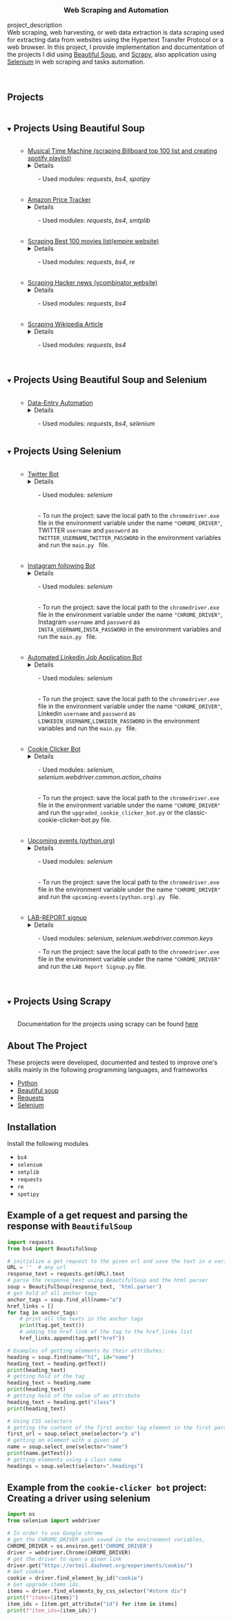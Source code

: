<br />
<p >

<h3 align="center">Web Scraping and Automation </h3>

  <p >
    project_description
    <br />
Web scraping, web harvesting, or web data extraction is data scraping used for extracting data from websites using the Hypertext Transfer Protocol or a web browser.
In this project, I provide implementation and documentation of the projects I did using <a href="https://github.com/amgad01/web-scraping-and-automation/tree/main/beautifulSoup_webScraping">Beautiful Soup</a>, and  <a href="https://github.com/amgad01/web-scraping-and-automation/tree/main/scrapy_practice">Scrapy</a>, also application using <a href="https://github.com/amgad01/web-scraping-and-automation/tree/main/selenium_automation">Selenium</a> in web scraping and tasks automation.

   <br />
    <br />
  </p>

<!-- TABLE OF CONTENTS -->
<summary><h2 style="display: inline-block">Projects</h2></summary>
<!---[comment]: <> (Projects Using Beautiful Soup&#41;)--->
<!---[comment]: <> (Projects Using Beautiful Soup&#41;)--->
    <details open="open">
      <summary><h2 style="display: inline-block">Projects Using Beautiful Soup</h2></summary>
      <ol>
        <ul>
                <li><a href="https://github.com/amgad01/web-scraping-and-automation/tree/main/beautifulSoup_webScraping/spotifyPlaylist_With_BillboardTop100List">Musical Time Machine (scraping Billboard top 100 list and creating spotify playlist)</a></li>
                <details><br /> Musical Time Machine: Scraping the top 100 list of songs of a given date form the <a href="https://www.billboard.com/charts/hot-100/"> Billboard hot 100 list</a> and using the <a href="https://developer.spotify.com/documentation/web-api/">spotify API</a>  to connect to spotify and create a playlist with the top 100 songs  and return a link to this spotify list</details>
                    <ul> - Used modules: <em> requests</em>, <em> bs4</em>, <em>spotipy</em></ul>
        </ul> <br/> 
    <ul>
                <li><a href="https://github.com/amgad01/web-scraping-and-automation/tree/main/beautifulSoup_webScraping/amazonPriceTracker">Amazon Price Tracker</a></li>
                <details><br /> A project to scrap a live website.<br> Given url to a product on  <a href="https://www.amazon.com">Amazon website</a>, This project is to track the current price of the product and send a notification email with with the price update to the given email once the price goes below a given minimum price </details>
                    <ul> - Used modules: <em> requests</em>, <em> bs4</em>, <em>smtplib</em></ul>
        </ul> <br/>
    <ul>
                <li><a href="https://github.com/amgad01/web-scraping-and-automation/tree/main/beautifulSoup_webScraping/top100MoviesListt">Scraping Best 100 movies list(empire website)</a></li>
                <details><br /> A project to scrap a live website, <a href="https://www.empireonline.com/movies/features/best-movies-2/">empire online</a>. Getting the Empire's list of the best 100 movies of all time – as voted by readers. and printing the list of the 100 movies  containing the order and the title of each movie</details>
                    <ul> - Used modules: <em> requests</em>, <em> bs4</em>, <em>re</em></ul>
        </ul> <br/>
        <ul>
                <li><a href="https://github.com/amgad01/web-scraping-and-automation/tree/main/beautifulSoup_webScraping/hackerNews">Scraping Hacker news (ycombinator website)</a></li>
                <details><br /> A project to scrap a live website, <a href="https://news.ycombinator.com/news">ycombinator website</a>, to get the titles and links of the  posted news stories on the website , and the trending stories with the most upvote.</details>
                    <ul> - Used modules: <em> requests</em>, <em> bs4</em></ul>
        </ul> <br/>
        <ul>
                <li><a href="https://github.com/amgad01/web-scraping-and-automation/tree/main/beautifulSoup_webScraping/scraping_wikipediaArticle">Scraping Wikipedia Article</a></li>
                <details><br /> A project using the basics of Beautiful soup to scrap the content of a wikipedia article form the local file or using a get request with the link to the live article.<br>
        The local file is compressed just for simplicity and can be extracted to view the content or work with the file, otherwise a get request to the article link will also work.</details>
                    <ul> - Used modules: <em> requests</em>, <em> bs4</em> </ul>
        </ul>
        </ol>
    </details>
<!---[comment]: <> (Project Using Beautiful Soup and Selenium)--->
<!---[comment]: <> (Project Using Beautiful Soup and Selenium)--->
<!---[comment]: <> (Project Using Beautiful Soup and Selenium)--->
<!---[comment]: <> (Project Using Beautiful Soup and Selenium)--->
<br />

 <details open="open"><summary><h2 style="display: inline-block">Projects Using Beautiful Soup and Selenium</h2></summary>
      <ol><ul><li><a href="https://github.com/amgad01/web-scraping-and-automation/tree/main/dataEntryAutomation_BeautifulSoup_and_selenium">Data-Entry Automation</a></li>
                <details><br /> In this project, I used <a >Selenium</a> and <a>Beautiful Soup</a>  to implement an automate a tool that gets all apartments listings form 
 the <a href="https://www.zillow.com">Zillow</a> website and all important information related to the listings and eventually use the obtained information to fill out a Google form.
I used Beautiful Soup to get:
- Addresses of the properties    
-  Prices of the properties
- Links to the ads on the website
I also used Selenium to fill out a Google Form with all the information that was obtained from the previous step
</details>
                    <ul> - Used modules: <em> requests</em>, <em> bs4</em>, <em>selenium</em></ul>
        </ul> </ol></details>
<!---[comment]: <> (Project Using Selenium)--->
<!---[comment]: <> (Project Using Selenium)--->
<!---[comment]: <> (Project Using Selenium)--->
<!---[comment]: <> (Project Using Selenium)--->
    <details open="open">
      <summary><h2 style="display: inline-block">Projects Using Selenium</h2></summary>
        <ol>
<ul><li><a href="https://github.com/amgad01/web-scraping-and-automation/tree/main/selenium_automation/twitterBot">Twitter Bot</a></li>
<details><br /> In this project, I use <a >Selenium</a> to implement a tweet bot to write tweets to the internet provider complaining about the internet speed, once the speed goes below the promised speed.<br />
First: the bot checks out the internet speed on <a href="https://www.speedtest.com"> Speedtest website</a> from which the webdriver retrieves the Download speed, Upload speed and PING. 
If either of these properties are below their promised values, then the Bot logs in <a href="https://www.twitter.com"> Twitter</a> with given a username and password (that are stored in the environment variables) and tweets to the internet provider with  a complaint  containing the current download/upload/ping speed.
- In check_speed_test.py, I implemented the internet speed checking automation.<br>
<br /></details>
            <ul> - Used modules: <em>selenium</em></ul> <br />
            <ul> - To run the project: save the local path to the <code>chromedriver.exe</code> file in the environment variable under the name <code>"CHROME_DRIVER"</code>, TWITTER <code>username</code> and <code>password</code> as <code>TWITTER_USERNAME</code>,<code>TWITTER_PASSWORD</code> in the environment variables and run the <code>main.py </code> file.</ul> 
</ul><br/>


<ul><li><a href="https://github.com/amgad01/web-scraping-and-automation/tree/main/selenium_automation/instagramFollowingBot">Instagram following Bot</a></li>
<details><br /> In this project, I use <a >Selenium</a> to automate a web driver to get to the <a href="https://instagram.com"> Instagram </a> website  and login with a given user name and password, then redirects to a given account url, then shows the followers to this given account and start following them( and ignores the ones that are already being followed from that account that the bot operates).<br /></details>
            <ul> - Used modules: <em>selenium</em></ul> <br/>
            <ul> - To run the project: save the local path to the <code>chromedriver.exe</code> file in the environment variable under the name <code>"CHROME_DRIVER"</code>, Instagram <code>username</code> and <code>password</code> as <code>INSTA_USERNAME</code>,<code>INSTA_PASSWORD</code> in the environment variables and run the <code>main.py </code> file.</ul> 
</ul><br/>


<ul><li><a href="https://github.com/amgad01/web-scraping-and-automation/tree/main/selenium_automation/Linkedin_application">Automated Linkedin Job Application Bot</a></li>
<details><br /> In this project, I use <a >Selenium</a> to automate the chrome browser to get to the <a href="https://linkedin.com"> Linkedin </a> website  and login with a given user name and password , enter a search term for the job search, go to the jobs page and save for all the available jobs or apply for the available jobs with an easy application option.<br /></details>
            <ul> - Used modules: <em>selenium</em></ul> <br/>
            <ul> - To run the project: save the local path to the <code>chromedriver.exe</code> file in the environment variable under the name <code>"CHROME_DRIVER"</code>, Linkedin <code>username</code> and <code>password</code> as <code>LINKEDIN_USERNAME</code>,<code>LINKEDIN_PASSWORD</code> in the environment variables and run the <code>main.py </code> file.</ul> 
</ul><br/>

<ul><li><a href="https://github.com/amgad01/web-scraping-and-automation/tree/main/selenium_automation/TheCookieClickerBOT">Cookie Clicker Bot</a></li>
<details><br /> In this project, I use <a >Selenium</a>  in <code>classic-cookie-clicker-bot.py</code> to automate the chrome browser to get to the <a href="https://orteil.dashnet.org/experiments/cookie/"> Classic Cookie Clicker game </a> website and click on the cookie to bake cookies, and each five seconds buy the item with the highest affordable price form the item list.<br />In <code>upgraded_cookie_clicker_bot.py</code>, I implemented the chrome driver to play the upgraded version of the <a href="https://orteil.dashnet.org/cookieclicker/"> Cookie clicker</a>.</details>
            <ul> - Used modules: <em>selenium</em>, <em>selenium.webdriver.common.action_chains</em></ul> <br/>
            <ul> - To run the project: save the local path to the <code>chromedriver.exe</code> file in the environment variable under the name <code>"CHROME_DRIVER"</code>  and run the <code>upgraded_cookie_clicker_bot.py</code> or the classic-cookie-clicker-bot.py file.</ul> 
</ul><br/>


   <ul><li><a href="https://github.com/amgad01/web-scraping-and-automation/blob/main/selenium_automation/upcoming-events(python.org).py">Upcoming events (python.org)</a></li>
                <details><br /> In this project, I use <a >Selenium</a> to automate  the chrome browser to get to the <a>python.org</a> website and get the upcoming events listed in the main page.</details>

<ul> - Used modules: <em>selenium</em></ul> <br>
<ul> - To run the project: save the local path to the <code>chromedriver.exe</code> file in the environment variable under the name <code>"CHROME_DRIVER"</code>  and run the <code>upcoming-events(python.org).py </code> file.</ul> <br/>
</ul>
</ol>


<ol>
        <ul><li><a href="https://github.com/amgad01/web-scraping-and-automation/blob/main/selenium_automation/LAB%20Report%20Signup.py">LAB-REPORT signup</a></li>
                <details><br /> In this project, I implement simple <a >Selenium</a>  functionality to in order to automate the chrome browser to fill out a form and click submit on a given webpage.</details>
            <ul> - Used modules: <em>selenium</em>, <em>selenium.webdriver.common.keys</em></ul> 
            <ul> - To run the project: save the local path to the <code>chromedriver.exe</code> file in the environment variable under the name <code>"CHROME_DRIVER"</code>  and run the <code>LAB Report Signup.py</code> file.</ul> </ul> <br/>
    </ol></details>

<details open="open">
  <summary><h2 style="display: inline-block" 
 >Projects Using Scrapy</h2></summary>
<ul>Documentation for the projects using scrapy can be found <a href="https://github.com/amgad01/web-scraping-and-automation/tree/main/scrapy_practice">here </a> </ul>
</details>

<!---[comment]: <> ABOUT THE PROJECT -->

## About The Project

These projects were developed, documented and tested to improve one's skills mainly in the following programming
languages, and frameworks

* [Python](https://www.python.org/)
* [Beautiful soup ](https://www.crummy.com/software/BeautifulSoup/bs4/doc/)
* [Requests](https://docs.python-requests.org/en/master/)
* [Selenium](https://www.selenium.dev/)

[comment]: <> (<!-- GETTING STARTED -->)

## Installation

Install the following modules

* `bs4 `
* `selenium`
* `smtplib`
* `requests`
* `re`
* `spotipy`

## Example of a get request and parsing the response with `BeautifulSoup`

```py
import requests
from bs4 import BeautifulSoup

# initialize a get request to the given url and save the text in a variable response_text
URL = ''  # any url 
response_text = requests.get(URL).text
# parse the response_text using BeautifulSoup and the html parser 
soup = BeautifulSoup(response_text, 'html.parser')
# get hold of all anchor tags
anchor_tags = soup.find_all(name="a")
href_links = []
for tag in anchor_tags:
    # print all the texts in the anchor tags
    print(tag.get_text())
    # adding the href link of the tag to the href_links list 
    href_links.append(tag.get("href"))

# Examples of getting elements by their attributes:
heading = soup.find(name="h1", id="name")
heading_text = heading.getText()
print(heading_text)
# getting hold of the tag
heading_text = heading.name
print(heading_text)
# getting hold of the value of an attribute
heading_text = heading.get("class")
print(heading_text)

# Using CSS selectors 
# getting the content of the first anchor tag element in the first paragraph
first_url = soup.select_one(selector="p a")
# getting an element with a given id
name = soup.select_one(selector="name")
print(name.getText())
# getting elements using a class name 
headings = soup.select(selector=".headings")
```

## Example from the `cookie-clicker bot` project: Creating a driver using selenium

```py
import os
from selenium import webdriver

# In order to use Google chrome 
# get the CHROME_DRIVER path saved in the environment variables, 
CHROME_DRIVER = os.environ.get('CHROME_DRIVER')
driver = webdriver.Chrome(CHROME_DRIVER)
# get the driver to open a given link 
driver.get("https://orteil.dashnet.org/experiments/cookie/")
# Get cookie
cookie = driver.find_element_by_id("cookie")
# Get upgrade-items ids.
items = driver.find_elements_by_css_selector("#store div")
print(f"items={items}")
item_ids = [item.get_attribute("id") for item in items]
print(f"item_ids={item_ids}")
``` 

